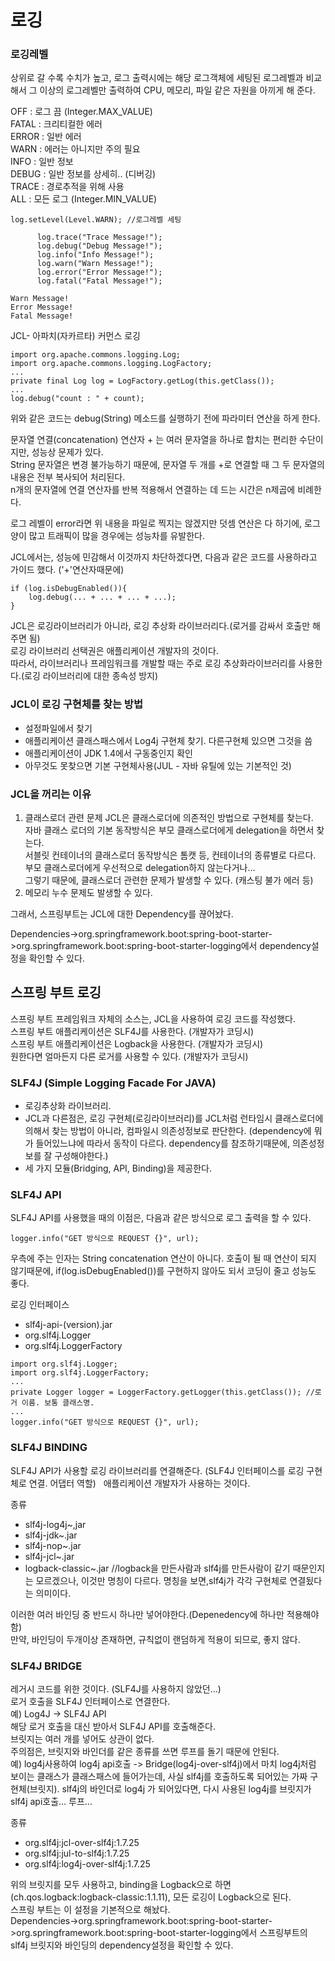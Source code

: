 # 로깅
### 로깅레벨
상위로 갈 수록 수치가 높고, 로그 출력시에는 해당 로그객체에 세팅된 로그레벨과 비교해서 그 이상의 로그레벨만 출력하여 CPU, 메모리, 파일 같은 자원을 아끼게 해 준다.

OFF : 로그 끔  (Integer.MAX_VALUE)  
FATAL : 크리티컬한 에러  
ERROR : 일반 에러  
WARN : 에러는 아니지만 주의 필요  
INFO : 일반 정보  
DEBUG : 일반 정보를 상세히.. (디버깅)  
TRACE : 경로추적을 위해 사용  
ALL : 모든 로그  (Integer.MIN_VALUE)  
```
log.setLevel(Level.WARN); //로그레벨 세팅

      log.trace("Trace Message!");
      log.debug("Debug Message!");
      log.info("Info Message!");
      log.warn("Warn Message!");
      log.error("Error Message!");
      log.fatal("Fatal Message!");
```
```
Warn Message!
Error Message!
Fatal Message!
```
JCL- 아파치(자카르타) 커먼스 로깅
```
import org.apache.commons.logging.Log;
import org.apache.commons.logging.LogFactory;
...
private final Log log = LogFactory.getLog(this.getClass());
...
log.debug("count : " + count);
```
위와 같은 코드는 debug(String) 메소드를 실행하기 전에 파라미터 연산을 하게 한다.

문자열 연결(concatenation) 연산자 + 는 여러 문자열을 하나로 합치는 편리한 수단이지만, 성능상 문제가 있다.  
String 문자열은 변경 불가능하기 때문에, 문자열 두 개를 +로 연결할 때 그 두 문자열의 내용은 전부 복사되어 처리된다.  
n개의 문자열에 연결 연산자를 반복 적용해서 연결하는 데 드는 시간은 n제곱에 비례한다.  

로그 레벨이 error라면 위 내용을 파일로 찍지는 않겠지만 덧셈 연산은 다 하기에, 로그 양이 많고 트래픽이 많을 경우에는 성능차를 유발한다.  

JCL에서는, 성능에 민감해서 이것까지 차단하겠다면, 다음과 같은 코드를 사용하라고 가이드 했다. ('+'연산자때문에)
```
if (log.isDebugEnabled()){
    log.debug(... + ... + ... + ...);
}
```

JCL은 로깅라이브러리가 아니라, 로깅 추상화 라이브러리다.(로거를 감싸서 호출만 해주면 됨)  
로깅 라이브러리 선택권은 애플리케이션 개발자의 것이다.  
따라서, 라이브러리나 프레임워크를 개발할 때는 주로 로깅 추상화라이브러리를 사용한다.(로깅 라이브러리에 대한 종속성 방지)  
### JCL이 로깅 구현체를 찾는 방법
- 설정파일에서 찾기
- 애플리케이션 클래스패스에서 Log4j 구현체 찾기. 다른구현체 있으면 그것을 씀
- 애플리케이션이 JDK 1.4에서 구동중인지 확인
- 아무것도 못찾으면 기본 구현체사용(JUL - 자바 유틸에 있는 기본적인 것)

### JCL을 꺼리는 이유
1. 클래스로더 관련 문제
JCL은 클래스로더에 의존적인 방법으로 구현체를 찾는다.  
자바 클래스 로더의 기본 동작방식은 부모 클래스로더에게 delegation을 하면서 찾는다.  
서블릿 컨테이너의 클래스로더 동작방식은 톰캣 등, 컨테이너의 종류별로 다르다. 부모 클래스로더에게 우선적으로 delegation하지 않는다거나...  
그렇기 때문에, 클래스로더 관련한 문제가 발생할 수 있다. (캐스팅 불가 에러 등)  
2. 메모리 누수 문제도 발생할 수 있다.

그래서, 스프링부트는 JCL에 대한 Dependency를 끊어놨다.

Dependencies->org.springframework.boot:spring-boot-starter->org.springframework.boot:spring-boot-starter-logging에서 dependency설정을 확인할 수 있다.

## 스프링 부트 로깅
스프링 부트 프레임워크 자체의 소스는, JCL을 사용하여 로깅 코드를 작성했다.  
스프링 부트 애플리케이션은 SLF4J를 사용한다. (개발자가 코딩시)  
스프링 부트 애플리케이션은 Logback을 사용한다. (개발자가 코딩시)  
원한다면 얼마든지 다른 로거를 사용할 수 있다. (개발자가 코딩시)  

### SLF4J (Simple Logging Facade For JAVA)
- 로깅추상화 라이브러리.  
- JCL과 다른점은, 로깅 구현체(로깅라이브러리)를 JCL처럼 런타임시 클래스로더에의해서 찾는 방법이 아니라, 컴파일시 의존성정보로 판단한다. (dependency에 뭐가 들어있느냐에 따라서 동작이 다르다. dependency를 참조하기때문에, 의존성정보를 잘 구성해야한다.)
- 세 가지 모듈(Bridging, API, Binding)을 제공한다.


### SLF4J API
SLF4J API를 사용했을 때의 이점은, 다음과 같은 방식으로 로그 출력을 할 수 있다.
```
logger.info("GET 방식으로 REQUEST {}", url);
```
우측에 주는 인자는 String concatenation 연산이 아니다. 호출이 될 때 연산이 되지 않기때문에, if(log.isDebugEnabled())를 구현하지 않아도 되서 코딩이 줄고 성능도 좋다.

로깅 인터페이스
- slf4j-api-(version).jar
- org.slf4j.Logger
- org.slf4j.LoggerFactory
```
import org.slf4j.Logger;
import org.slf4j.LoggerFactory;
...
private Logger logger = LoggerFactory.getLogger(this.getClass()); //로거 이름. 보통 클래스명.
...
logger.info("GET 방식으로 REQUEST {}", url);
```

### SLF4J BINDING
SLF4J API가 사용할 로깅 라이브러리를 연결해준다. (SLF4J 인터페이스를 로깅 구현체로 연결. 어댑터 역할)  
애플리케이션 개발자가 사용하는 것이다.

종류  
- slf4j-log4j~,jar
- slf4j-jdk~.jar
- slf4j-nop~.jar
- slf4j-jcl~.jar
- logback-classic~.jar //logback을 만든사람과 slf4j를 만든사람이 같기 때문인지는 모르겠으나, 이것만 명칭이 다르다.
명칭을 보면,slf4j가 각각 구현체로 연결됬다는 의미이다.

이러한 여러 바인딩 중 반드시 하나만 넣어야한다.(Depenedency에 하나만 적용해야함)  
만약, 바인딩이 두개이상 존재하면, 규칙없이 랜덤하게 적용이 되므로, 좋지 않다.


### SLF4J BRIDGE
레거시 코드를 위한 것이다. (SLF4J를 사용하지 않았던...)  
로거 호출을 SLF4J 인터페이스로 연결한다.  
예) Log4J -> SLF4J API  
해당 로거 호출을 대신 받아서 SLF4J API를 호출해준다.  
브릿지는 여러 개를 넣어도 상관이 없다.  
주의점은, 브릿지와 바인더를 같은 종류를 쓰면 루프를 돌기 때문에 안된다.  
예) log4j사용하여 log4j api호출 -> Bridge(log4j-over-slf4j)에서 마치 log4j처럼 보이는 클래스가 클래스패스에 들어가는데, 사실 slf4j를 호출하도록 되어있는 가짜 구현체(브릿지).  slf4j의 바인더로 log4j 가 되어있다면, 다시 사용된 log4j를 브릿지가 slf4j api호출... 루프...  

종류
- org.slf4j:jcl-over-slf4j:1.7.25
- org.slf4j:jul-to-slf4j:1.7.25
- org.slf4j:log4j-over-slf4j:1.7.25

위의 브릿지를 모두 사용하고, binding을 Logback으로 하면(ch.qos.logback:logback-classic:1.1.11), 모든 로깅이 Logback으로 된다.  
스프링 부트는 이 설정을 기본적으로 해놨다.  
Dependencies->org.springframework.boot:spring-boot-starter->org.springframework.boot:spring-boot-starter-logging에서 스프링부트의 slf4j 브릿지와 바인딩의 dependency설정을 확인할 수 있다.
